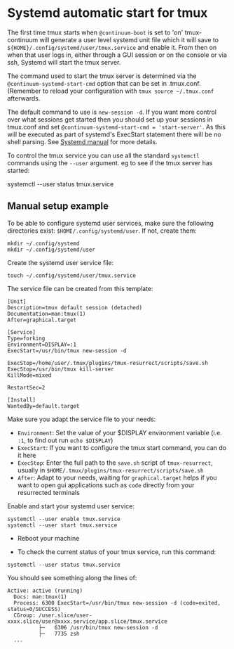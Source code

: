 # Systemd automatic start for tmux

The first time tmux starts when `@continuum-boot` is set to 'on' tmux-continuum will generate a user level systemd unit file which it will save to `${HOME}/.config/systemd/user/tmux.service` and enable it. From then on when that user logs in, either through a GUI session or on the console or via ssh, Systemd will start the tmux server.

The command used to start the tmux server is determined via the `@continuum-systemd-start-cmd` option that can be set in .tmux.conf. (Remember to reload your configuration with `tmux source ~/.tmux.conf` afterwards.

The default command to use is `new-session -d`. If you want more control over what sessions get started then you should set up your sessions in tmux.conf and set `@continuum-systemd-start-cmd = 'start-server'`. As this will be executed as part of systemd's ExecStart statement there will be no shell parsing. See [Systemd manual](http://www.freedesktop.org/software/systemd/man/systemd.service.html#Command%20lines) for more details.

To control the tmux service you can use all the standard `systemctl` commands using the `--user` argument. eg to see if the tmux server has started:

  systemctl --user status tmux.service

## Manual setup example

To be able to configure systemd user services, make sure the following directories exist: `$HOME/.config/systemd/user`. If not, create them:
```shell
mkdir ~/.config/systemd
mkdir ~/.config/systemd/user
```

Create the systemd user service file:
```shell
touch ~/.config/systemd/user/tmux.service
```

The service file can be created from this template:
```shell
[Unit]
Description=tmux default session (detached)
Documentation=man:tmux(1)
After=graphical.target

[Service]
Type=forking
Environment=DISPLAY=:1
ExecStart=/usr/bin/tmux new-session -d

ExecStop=/home/user/.tmux/plugins/tmux-resurrect/scripts/save.sh
ExecStop=/usr/bin/tmux kill-server
KillMode=mixed

RestartSec=2

[Install]
WantedBy=default.target
```

Make sure you adapt the service file to your needs:

- `Environment`: Set the value of your $DISPLAY environment variable (i.e. `:1`, to find out run `echo $DISPLAY`)
- `ExecStart`: If you want to configure the tmux start command, you can do it here
- `ExecStop`: Enter the full path to the `save.sh` script of `tmux-resurrect`, usually in `$HOME/.tmux/plugins/tmux-resurrect/scripts/save.sh`
- `After`: Adapt to your needs, waiting for `graphical.target` helps if you want to open gui applications such as `code` directly from your resurrected terminals

Enable and start your systemd user service:

```shell
systemctl --user enable tmux.service
systemctl --user start tmux.service
```

- Reboot your machine

- To check the current status of your tmux service, run this command:
```shell
systemctl --user status tmux.service
```

You should see something along the lines of:
```shell
Active: active (running)
  Docs: man:tmux(1)
  Process: 6300 ExecStart=/usr/bin/tmux new-session -d (code=exited, status=0/SUCCESS)
  CGroup: /user.slice/user-xxxx.slice/user@xxxx.service/app.slice/tmux.service
          ├─   6306 /usr/bin/tmux new-session -d
          ├─   7735 zsh
  ...
```
